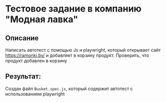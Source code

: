 # Тестовое задание в компанию "Модная лавка"

## Описание
Написать автотест с помощью Js и playwright, который открывает сайт https://ramonki.by/ и добавляет в корзину продукт. Проверить, что продукт добавлен в корзину

## Результат:

Создан файл `Busket.spec.js`, который содержит автотест с использованием playwright
